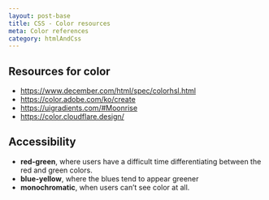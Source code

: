 ```yaml
---
layout: post-base
title: CSS - Color resources
meta: Color references
category: htmlAndCss
---
```

## Resources for color 
* https://www.december.com/html/spec/colorhsl.html
* https://color.adobe.com/ko/create
* https://uigradients.com/#Moonrise
* https://color.cloudflare.design/


## Accessibility
* **red-green**, where users have a difficult time differentiating between the red and green colors.
* **blue-yellow**, where the blues tend to appear greener
* **monochromatic**, when users can’t see color at all.
